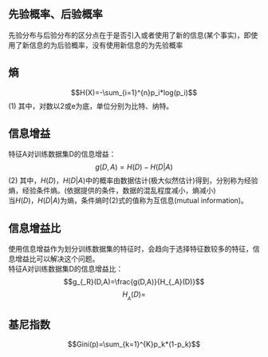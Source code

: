 ## 先验概率、后验概率
先验分布与后验分布的区分点在于是否引入或者使用了新的信息(某个事实)，即使用了新信息的为后验概率，没有使用新信息的为先验概率

## 熵
$$H(X)=-\sum_{i=1}^{n}p_i*log(p_i)$$ (1)
其中，对数以2或e为底，单位分别为比特、纳特。
## 信息增益
特征A对训练数据集D的信息增益：
$$g(D,A)=H(D)-H(D|A)$$ (2)
其中，$H(D)$，$H(D|A)$中的概率由数据估计(极大似然估计)得到，分别称为经验熵，经验条件熵。(依据提供的条件，数据的混乱程度减小，熵减小)  
当$H(D)$，$H(D|A)$为熵，条件熵时(2)式的值称为互信息(mutual information)。
## 信息增益比
使用信息增益作为划分训练数据集的特征时，会趋向于选择特征数较多的特征，信息增益比可以解决这个问题。  
特征A对训练数据集D的信息增益比：
$$g_{_R}(D,A)=\frac{g(D,A)}{H_{_A}(D)}$$
$$H_{_A}(D)=$$
## 基尼指数
$$Gini(p)=\sum_{k=1}^{K}p_k*(1-p_k)$$